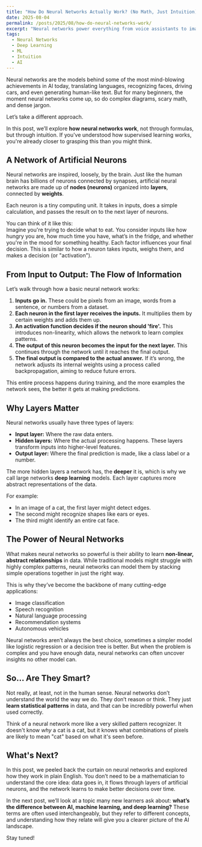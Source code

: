 ```yaml
---
title: "How Do Neural Networks Actually Work? (No Math, Just Intuition)"
date: 2025-08-04
permalink: /posts/2025/08/how-do-neural-networks-work/
excerpt: "Neural networks power everything from voice assistants to image recognition, but how do they actually work? In this post, we’ll walk through the core intuition behind neural networks, without the math, and show how these brain-inspired models learn from data."
tags:
  - Neural Networks
  - Deep Learning
  - ML
  - Intuition
  - AI
---
```


Neural networks are the models behind some of the most mind-blowing achievements in AI today, translating languages, recognizing faces, driving cars, and even generating human-like text. But for many beginners, the moment neural networks come up, so do complex diagrams, scary math, and dense jargon.

Let’s take a different approach.

In this post, we’ll explore **how neural networks work**, not through formulas, but through intuition. If you've understood how supervised learning works, you're already closer to grasping this than you might think.



## A Network of Artificial Neurons

Neural networks are inspired, loosely, by the brain. Just like the human brain has billions of neurons connected by synapses, artificial neural networks are made up of **nodes (neurons)** organized into **layers**, connected by **weights**.

Each neuron is a tiny computing unit. It takes in inputs, does a simple calculation, and passes the result on to the next layer of neurons.

You can think of it like this:  
Imagine you're trying to decide what to eat. You consider inputs like how hungry you are, how much time you have, what’s in the fridge, and whether you're in the mood for something healthy. Each factor influences your final decision. This is similar to how a neuron takes inputs, weighs them, and makes a decision (or "activation").



## From Input to Output: The Flow of Information

Let’s walk through how a basic neural network works:

1. **Inputs go in.** These could be pixels from an image, words from a sentence, or numbers from a dataset.
2. **Each neuron in the first layer receives the inputs.** It multiplies them by certain weights and adds them up.
3. **An activation function decides if the neuron should 'fire'.** This introduces non-linearity, which allows the network to learn complex patterns.
4. **The output of this neuron becomes the input for the next layer.** This continues through the network until it reaches the final output.
5. **The final output is compared to the actual answer.** If it’s wrong, the network adjusts its internal weights using a process called backpropagation, aiming to reduce future errors.

This entire process happens during training, and the more examples the network sees, the better it gets at making predictions.



## Why Layers Matter

Neural networks usually have three types of layers:
- **Input layer:** Where the raw data enters.
- **Hidden layers:** Where the actual processing happens. These layers transform inputs into higher-level features.
- **Output layer:** Where the final prediction is made, like a class label or a number.

The more hidden layers a network has, the **deeper** it is, which is why we call large networks **deep learning** models. Each layer captures more abstract representations of the data.

For example:
- In an image of a cat, the first layer might detect edges.
- The second might recognize shapes like ears or eyes.
- The third might identify an entire cat face.



## The Power of Neural Networks

What makes neural networks so powerful is their ability to learn **non-linear, abstract relationships** in data. While traditional models might struggle with highly complex patterns, neural networks can model them by stacking simple operations together in just the right way.

This is why they’ve become the backbone of many cutting-edge applications:
- Image classification
- Speech recognition
- Natural language processing
- Recommendation systems
- Autonomous vehicles

Neural networks aren’t always the best choice, sometimes a simpler model like logistic regression or a decision tree is better. But when the problem is complex and you have enough data, neural networks can often uncover insights no other model can.



## So… Are They Smart?

Not really, at least, not in the human sense. Neural networks don’t understand the world the way we do. They don’t reason or think. They just **learn statistical patterns** in data, and that can be incredibly powerful when used correctly.

Think of a neural network more like a very skilled pattern recognizer. It doesn't know *why* a cat is a cat, but it knows what combinations of pixels are likely to mean "cat" based on what it's seen before.



## What's Next?

In this post, we peeled back the curtain on neural networks and explored how they work in plain English. You don’t need to be a mathematician to understand the core idea: data goes in, it flows through layers of artificial neurons, and the network learns to make better decisions over time.

In the next post, we’ll look at a topic many new learners ask about: **what’s the difference between AI, machine learning, and deep learning?** These terms are often used interchangeably, but they refer to different concepts, and understanding how they relate will give you a clearer picture of the AI landscape.

Stay tuned!
